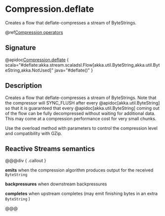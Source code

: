 # Compression.deflate

Creates a flow that deflate-compresses a stream of ByteStrings. 

@ref[Compression operators](../index.md#compression-operators)

## Signature

@apidoc[Compression.deflate](stream.*.Compression$) { scala="#deflate:akka.stream.scaladsl.Flow[akka.util.ByteString,akka.util.ByteString,akka.NotUsed]" java="#deflate()" }

## Description

Creates a flow that deflate-compresses a stream of ByteStrings. Note that the compressor
will SYNC_FLUSH after every @apidoc[akka.util.ByteString] so that it is guaranteed that every @apidoc[akka.util.ByteString]
coming out of the flow can be fully decompressed without waiting for additional data. This may
come at a compression performance cost for very small chunks.

Use the overload method with parameters to control the compression level and compatibility with GZip.  

## Reactive Streams semantics

@@@div { .callout }

**emits** when the compression algorithm produces output for the received `ByteString`

**backpressures** when downstream backpressures

**completes** when upstream completes (may emit finishing bytes in an extra `ByteString` )

@@@
